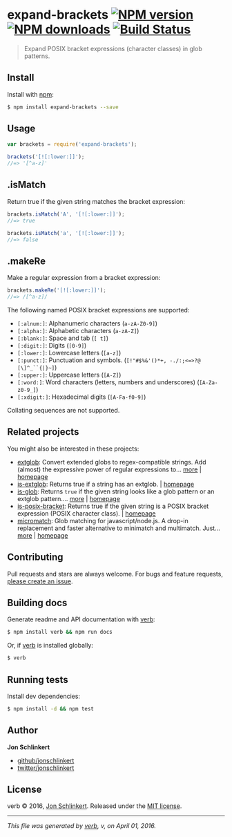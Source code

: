 # expand-brackets [![NPM version](https://img.shields.io/npm/v/expand-brackets.svg?style=flat)](https://www.npmjs.com/package/expand-brackets) [![NPM downloads](https://img.shields.io/npm/dm/expand-brackets.svg?style=flat)](https://npmjs.org/package/expand-brackets) [![Build Status](https://img.shields.io/travis/jonschlinkert/expand-brackets.svg?style=flat)](https://travis-ci.org/jonschlinkert/expand-brackets)

> Expand POSIX bracket expressions (character classes) in glob patterns.


























































<extoc></extoc>

## Install

Install with [npm](https://www.npmjs.com/):

```sh
$ npm install expand-brackets --save
```

## Usage

```js
var brackets = require('expand-brackets');

brackets('[![:lower:]]');
//=> '[^a-z]'
```

## .isMatch

Return true if the given string matches the bracket expression:

```js
brackets.isMatch('A', '[![:lower:]]');
//=> true

brackets.isMatch('a', '[![:lower:]]');
//=> false
```

## .makeRe

Make a regular expression from a bracket expression:

```js
brackets.makeRe('[![:lower:]]');
//=> /[^a-z]/
```

The following named POSIX bracket expressions are supported:

* `[:alnum:]`: Alphanumeric characters (`a-zA-Z0-9]`)
* `[:alpha:]`: Alphabetic characters (`a-zA-Z]`)
* `[:blank:]`: Space and tab (`[ t]`)
* `[:digit:]`: Digits (`[0-9]`)
* `[:lower:]`: Lowercase letters (`[a-z]`)
* `[:punct:]`: Punctuation and symbols. (`[!"#$%&'()*+, -./:;<=>?@ [\]^_``{|}~]`)
* `[:upper:]`: Uppercase letters (`[A-Z]`)
* `[:word:]`: Word characters (letters, numbers and underscores) (`[A-Za-z0-9_]`)
* `[:xdigit:]`: Hexadecimal digits (`[A-Fa-f0-9]`)

Collating sequences are not supported.

## Related projects

You might also be interested in these projects:

* [extglob](https://www.npmjs.com/package/extglob): Convert extended globs to regex-compatible strings. Add (almost) the expressive power of regular expressions to… [more](https://www.npmjs.com/package/extglob) | [homepage](https://github.com/jonschlinkert/extglob)
* [is-extglob](https://www.npmjs.com/package/is-extglob): Returns true if a string has an extglob. | [homepage](https://github.com/jonschlinkert/is-extglob)
* [is-glob](https://www.npmjs.com/package/is-glob): Returns `true` if the given string looks like a glob pattern or an extglob pattern.… [more](https://www.npmjs.com/package/is-glob) | [homepage](https://github.com/jonschlinkert/is-glob)
* [is-posix-bracket](https://www.npmjs.com/package/is-posix-bracket): Returns true if the given string is a POSIX bracket expression (POSIX character class). | [homepage](https://github.com/jonschlinkert/is-posix-bracket)
* [micromatch](https://www.npmjs.com/package/micromatch): Glob matching for javascript/node.js. A drop-in replacement and faster alternative to minimatch and multimatch. Just… [more](https://www.npmjs.com/package/micromatch) | [homepage](https://github.com/jonschlinkert/micromatch)

## Contributing

Pull requests and stars are always welcome. For bugs and feature requests, [please create an issue](https://github.com/jonschlinkert/expand-brackets/issues/new).

## Building docs

Generate readme and API documentation with [verb](https://github.com/verbose/verb):

```sh
$ npm install verb && npm run docs
```

Or, if [verb](https://github.com/verbose/verb) is installed globally:

```sh
$ verb
```

## Running tests

Install dev dependencies:

```sh
$ npm install -d && npm test
```

## Author

**Jon Schlinkert**

* [github/jonschlinkert](https://github.com/jonschlinkert)
* [twitter/jonschlinkert](http://twitter.com/jonschlinkert)

## License

verb © 2016, [Jon Schlinkert](https://github.com/jonschlinkert).
Released under the [MIT license](https://github.com/jonschlinkert/expand-brackets/blob/master/LICENSE).

***

_This file was generated by [verb](https://github.com/verbose/verb), v, on April 01, 2016._
